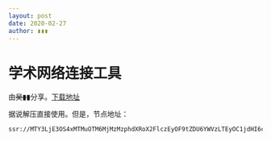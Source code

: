 ```yaml
---
layout: post
date: 2020-02-27
author: ▮▮▮
---
```


# 学术网络连接工具

由~~吴▮▮~~分享。[下载地址](http://cdn.jsdelivr.net/gh/xjtu-youth/xjtu-youth.github.io/assets/ShadowsocksR-4.7.0.7z)

据说解压直接使用。但是，节点地址：

``` link
ssr://MTY3LjE3OS4xMTMuOTM6MjMzMzphdXRoX2FlczEyOF9tZDU6YWVzLTEyOC1jdHI6cGxhaW46Wkc5MVlpNXBidy8_b2Jmc3BhcmFtPSZyZW1hcmtzPVRVRktVMDlWVEE
```

